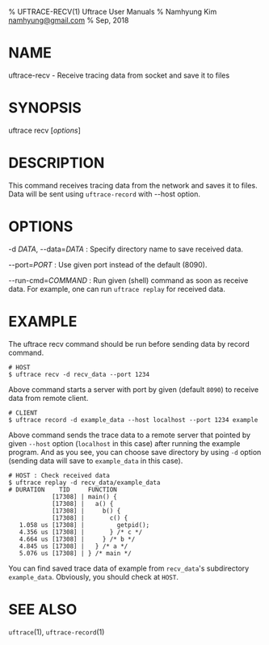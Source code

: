 % UFTRACE-RECV(1) Uftrace User Manuals
% Namhyung Kim <namhyung@gmail.com>
% Sep, 2018

NAME
====
uftrace-recv - Receive tracing data from socket and save it to files


SYNOPSIS
========
uftrace recv [*options*]


DESCRIPTION
===========
This command receives tracing data from the network and saves it to files.
Data will be sent using `uftrace-record` with \--host option.


OPTIONS
=======
-d *DATA*, \--data=*DATA*
:   Specify directory name to save received data.

\--port=*PORT*
:   Use given port instead of the default (8090).

\--run-cmd=*COMMAND*
:   Run given (shell) command as soon as receive data.  For example, one can
    run `uftrace replay` for received data.


EXAMPLE
=======
The uftrace recv command should be run before sending data by record command.

    # HOST
    $ uftrace recv -d recv_data --port 1234

Above command starts a server with port by given (default `8090`) to receive
data from remote client.

    # CLIENT
    $ uftrace record -d example_data --host localhost --port 1234 example

Above command sends the trace data to a remote server that pointed by given
`--host` option (`localhost` in this case) after running the example program.
And as you see, you can choose save directory by using `-d` option (sending data
will save to `example_data` in this case).

    # HOST : Check received data
    $ uftrace replay -d recv_data/example_data
    # DURATION    TID     FUNCTION
                [17308] | main() {
                [17308] |   a() {
                [17308] |     b() {
                [17308] |       c() {
       1.058 us [17308] |         getpid();
       4.356 us [17308] |       } /* c */
       4.664 us [17308] |     } /* b */
       4.845 us [17308] |   } /* a */
       5.076 us [17308] | } /* main */

You can find saved trace data of example from `recv_data`'s subdirectory
`example_data`.  Obviously, you should check at `HOST`.


SEE ALSO
========
`uftrace`(1), `uftrace-record`(1)
